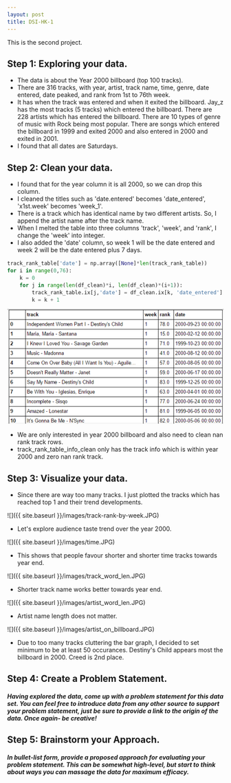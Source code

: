 ```yaml
---
layout: post
title: DSI-HK-1
---
```


This is the second project.

## Step 1: Exploring your data.
- The data is about the Year 2000 billboard (top 100 tracks).
- There are 316 tracks, with year, artist, track name, time, genre, date entered, date peaked, and rank from 1st to 76th week.
- It has when the track was entered and when it exited the billboard. Jay\_z has the most tracks (5 tracks) which entered the billboard. There are 228 artists which has entered the billboard. There are 10 types of genre of music with Rock being most popular. There are songs which entered the billboard in 1999 and exited 2000 and also entered in 2000 and exited in 2001.
- I found that all dates are Saturdays.

## Step 2: Clean your data.
- I found that for the year column it is all 2000, so we can drop this column.
- I cleaned the titles such as 'date.entered' becomes 'date\_entered', 'x1st.week' becomes 'week\_1'.
- There is a track which has identical name by two different artists. So, I append the artist name after the track name.
- When I melted the table into three columns 'track', 'week', and 'rank', I change the 'week' into integer. 
- I also added the 'date' column, so week 1 will be the date entered and week 2 will be the date entered plus 7 days.

```python
track_rank_table['date'] = np.array([None]*len(track_rank_table))
for i in range(0,76):
    k = 0
    for j in range(len(df_clean)*i, len(df_clean)*(i+1)):       
        track_rank_table.ix[j,'date'] = df_clean.ix[k, 'date_entered'] + datetime.timedelta(days = (7*(i)))
        k = k + 1
```

![](https://raw.githubusercontent.com/tkjyeung/tkjyeung.github.io/e8b87b6b126bd1736c4550fdf7c87cd5d42cea94/images/track_rank_table.PNG)

- We are only interested in year 2000 billboard and also need to clean nan rank track rows.
- track\_rank\_table\_info\_clean only has the track info which is within year 2000 and zero nan rank track.

## Step 3: Visualize your data.

- Since there are way too many tracks. I just plotted the tracks which has reached top 1 and their trend developments.

![]({{ site.baseurl }}/images/track-rank-by-week.JPG)

- Let's explore audience taste trend over the year 2000.

![]({{ site.baseurl }}/images/time.JPG)

- This shows that people favour shorter and shorter time tracks towards year end.

![]({{ site.baseurl }}/images/track_word_len.JPG)

- Shorter track name works better towards year end.

![]({{ site.baseurl }}/images/artist_word_len.JPG)

- Artist name length does not matter.

![]({{ site.baseurl }}/images/artist_on_billboard.JPG)

- Due to too many tracks cluttering the bar graph, I decided to set minimum to be at least 50 occurances.
Destiny's Child appears most the billboard in 2000. Creed is 2nd place.

## Step 4: Create a Problem Statement.

##### Having explored the data, come up with a problem statement for this data set. You can feel free to introduce data from any other source to support your problem statement, just be sure to provide a link to the origin of the data. Once again- be creative!


## Step 5: Brainstorm your Approach.
##### In bullet-list form, provide a proposed approach for evaluating your problem statement. This can be somewhat high-level, but start to think about ways you can massage the data for maximum efficacy. 